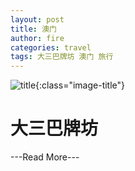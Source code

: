 ```yaml
---
layout: post
title: 澳门
author: fire
categories: travel 
tags: 大三巴牌坊 澳门 旅行
---
```


![title](http://image.sideproject.cn/title/title_010.jpg){:class="image-title"}

大三巴牌坊
=========

---Read More---
